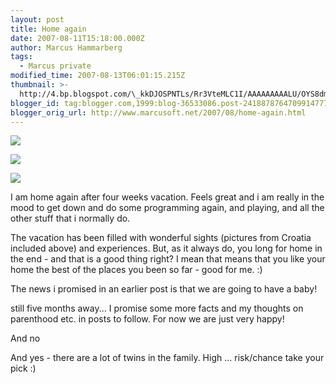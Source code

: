 ```yaml
---
layout: post
title: Home again
date: 2007-08-11T15:18:00.000Z
author: Marcus Hammarberg
tags:
  - Marcus private
modified_time: 2007-08-13T06:01:15.215Z
thumbnail: >-
  http://4.bp.blogspot.com/\_kkDJOSPNTLs/Rr3VteMLC1I/AAAAAAAAALU/OYS8dmUkLdA/s72-c/PICT1952.JPG
blogger_id: tag:blogger.com,1999:blog-36533086.post-2418878764709914777
blogger_orig_url: http://www.marcusoft.net/2007/08/home-again.html
---
```


[<img
src="http://4.bp.blogspot.com/_kkDJOSPNTLs/Rr3VteMLC1I/AAAAAAAAALU/OYS8dmUkLdA/s400/PICT1952.JPG"
id="BLOGGER_PHOTO_ID_5097465330428218194"
style="DISPLAY: block; MARGIN: 0px auto 10px; CURSOR: hand; TEXT-ALIGN: center"
data-border="0" />](http://4.bp.blogspot.com/_kkDJOSPNTLs/Rr3VteMLC1I/AAAAAAAAALU/OYS8dmUkLdA/s1600-h/PICT1952.JPG)

[<img
src="http://2.bp.blogspot.com/_kkDJOSPNTLs/Rr3VS-MLC0I/AAAAAAAAALM/LZRZyIDL-fo/s400/PICT2011.JPG"
id="BLOGGER_PHOTO_ID_5097464875161684802"
style="DISPLAY: block; MARGIN: 0px auto 10px; CURSOR: hand; TEXT-ALIGN: center"
data-border="0" />](http://2.bp.blogspot.com/_kkDJOSPNTLs/Rr3VS-MLC0I/AAAAAAAAALM/LZRZyIDL-fo/s1600-h/PICT2011.JPG)

[<img
src="http://2.bp.blogspot.com/_kkDJOSPNTLs/Rr3U6-MLCzI/AAAAAAAAALE/XJFNeFoC-TE/s400/PICT1896.JPG"
id="BLOGGER_PHOTO_ID_5097464462844824370"
style="DISPLAY: block; MARGIN: 0px auto 10px; CURSOR: hand; TEXT-ALIGN: center"
data-border="0" />](http://2.bp.blogspot.com/_kkDJOSPNTLs/Rr3U6-MLCzI/AAAAAAAAALE/XJFNeFoC-TE/s1600-h/PICT1896.JPG)

I am home again after four weeks vacation. Feels great and i am really
in the mood to get down and do some programming again, and playing, and
all the other stuff that i normally do.

The vacation has been filled with wonderful sights (pictures from
Croatia included above) and experiences. But, as it always do, you long
for home in the end - and that is a good thing right? I mean that means
that you like your home the best of the places you been so far - good
for me. :)

The news i promised in an earlier post is that we are going to have a
baby!

still five months away... I promise some more facts and my thoughts on
parenthood etc. in posts to follow. For now we are just very happy!

And no

And yes - there are a lot of twins in the family. High ... risk/chance
take your pick :)
